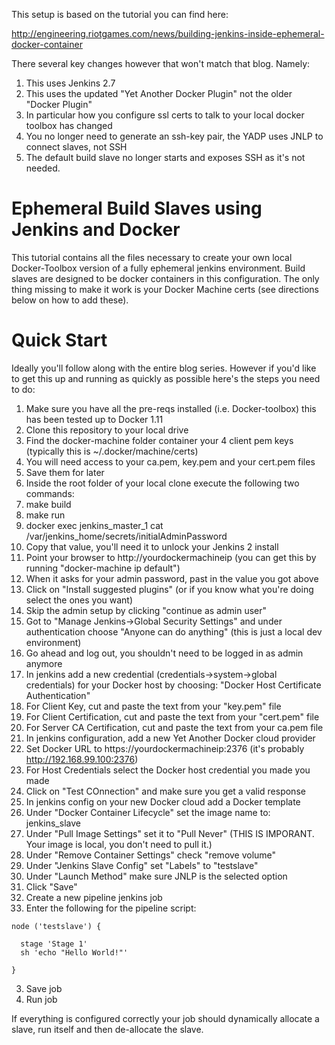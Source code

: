 This setup is based on the tutorial you can find here:

http://engineering.riotgames.com/news/building-jenkins-inside-ephemeral-docker-container

There several key changes however that won't match that blog. Namely:

1. This uses Jenkins 2.7
2. This uses the updated "Yet Another Docker Plugin" not the older "Docker Plugin"
  1. In particular how you configure ssl certs to talk to your local docker toolbox has changed
  2. You no longer need to generate an ssh-key pair, the YADP uses JNLP to connect slaves, not SSH
3. The default build slave no longer starts and exposes SSH as it's not needed.

# Ephemeral Build Slaves using Jenkins and Docker

This tutorial contains all the files necessary to create your own local Docker-Toolbox version of a fully ephemeral jenkins environment.  Build slaves are designed to
be docker containers in this configuration. The only thing missing to make it work is your Docker Machine certs (see directions below on how to add these).

# Quick Start

Ideally you'll follow along with the entire blog series. However if you'd like to get this up and running as quickly as possible here's the steps you need to do:

1. Make sure you have all the pre-reqs installed (i.e. Docker-toolbox) this has been tested up to Docker 1.11
2. Clone this repository to your local drive
3. Find the docker-machine folder container your 4 client pem keys (typically this is ~/.docker/machine/certs)
  1. You will need access to your ca.pem, key.pem and your cert.pem files
  2. Save them for later
4. Inside the root folder of your local clone execute the following two commands:
  1. make build
  2. make run
  3. docker exec jenkins_master_1 cat /var/jenkins_home/secrets/initialAdminPassword
  4. Copy that value, you'll need it to unlock your Jenkins 2 install
5. Point your browser to http://yourdockermachineip (you can get this by running "docker-machine ip default")
  1. When it asks for your admin password, past in the value you got above
  2. Click on "Install suggested plugins" (or if you know what you're doing select the ones you want)
  3. Skip the admin setup by clicking "continue as admin user"
  4. Got to "Manage Jenkins->Global Security Settings" and under authentication choose "Anyone can do anything" (this is just a local dev environment)
  5. Go ahead and log out, you shouldn't need to be logged in as admin anymore
6. In jenkins add a new credential (credentials->system->global credentials) for your Docker host by choosing: "Docker Host Certificate Authentication"
  1. For Client Key, cut and paste the text from your "key.pem" file
  2. For Client Certification, cut and paste the text from your "cert.pem" file
  3. For Server CA Certification, cut and paste the text from your ca.pem file
7. In jenkins configuration, add a new Yet Another Docker cloud provider
  1. Set Docker URL to https://yourdockermachineip:2376  (it's probably http://192.168.99.100:2376)
  2. For Host Credentials select the Docker host credential you made you made
  3. Click on "Test COnnection" and make sure you get a valid response
8. In jenkins config on your new Docker cloud add a Docker template
  1. Under "Docker Container Lifecycle" set the image name to: jenkins\_slave
  2. Under "Pull Image Settings" set it to "Pull Never" (THIS IS IMPORANT. Your image is local, you don't need to pull it.)
  2. Under "Remove Container Settings" check "remove volume"
  3. Under "Jenkins Slave Config" set "Labels" to "testslave"
  4. Under "Launch Method" make sure JNLP is the selected option
  5. Click "Save"
12. Create a new pipeline jenkins job
  1. Enter the following for the pipeline script:
```
node ('testslave') {

  stage 'Stage 1'
  sh 'echo "Hello World!"'

}
```

  3. Save job
  4. Run job
  
If everything is configured correctly your job should dynamically allocate a slave, run itself and then de-allocate the slave.
